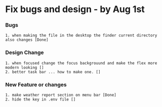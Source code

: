 # Fix bugs and design - by Aug 1st

### Bugs

    1. when making the file in the desktop the finder current directory also changes [Done]

### Design Change

    1. when focused change the focus backgrouund and make the flex more modern looking []
    2. better task bar ... how to make one. []

### New Feature or changes

    1. make weather report section on menu bar [Done]
    2. hide the key in .env file []
